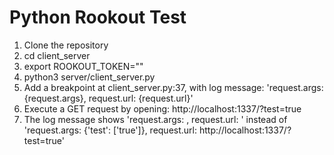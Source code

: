 # Python Rookout Test

1. Clone the repository
2. cd client_server
3. export ROOKOUT_TOKEN=""
4. python3 server/client_server.py
5. Add a breakpoint at client_server.py:37, with log message: 'request.args: {request.args}, request.url: {request.url}'
6. Execute a GET request by opening: http://localhost:1337/?test=true
7. The log message shows 'request.args: <Missing>, request.url: <Missing>' instead of 'request.args: {'test': ['true']}, request.url: http://localhost:1337/?test=true'